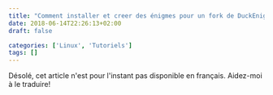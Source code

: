 ```yaml
---
title: "Comment installer et creer des énigmes pour un fork de DuckEnigma"
date: 2018-06-14T22:26:13+02:00
draft: false

categories: ['Linux', 'Tutoriels']
tags: []
---
```

Désolé, cet article n'est pour l'instant pas disponible en français. Aidez-moi à le traduire!